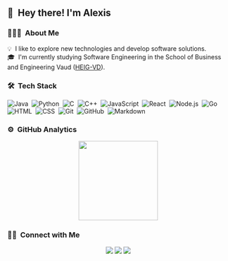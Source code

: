 ## 👋 &nbsp;Hey there! I'm Alexis

### 👨🏻‍💻 &nbsp;About Me

💡 &nbsp;I like to explore new technologies and develop software solutions.\
🎓 &nbsp;I'm currently studying Software Engineering in the School of Business and Engineering Vaud ([HEIG-VD](https://heig-vd.ch/)).

### 🛠 &nbsp;Tech Stack

![Java](https://img.shields.io/badge/-Java-05122A?style=flat&logo=Java&logoColor=FFA518)&nbsp;
![Python](https://img.shields.io/badge/-Python-05122A?style=flat&logo=python)&nbsp;
![C](https://img.shields.io/badge/-C-05122A?style=flat&logo=C&logoColor=A8B9CC)&nbsp;
![C++](https://img.shields.io/badge/-C++-05122A?style=flat&logo=C%2B%2B&logoColor=00599C)&nbsp;
![JavaScript](https://img.shields.io/badge/-JavaScript-05122A?style=flat&logo=javascript)&nbsp;
![React](https://img.shields.io/badge/-React-05122A?style=flat&logo=react)&nbsp;
![Node.js](https://img.shields.io/badge/-Node.js-05122A?style=flat&logo=node.js)&nbsp;
![Go](https://img.shields.io/badge/Go-05122A?style=flat&logo=go)&nbsp;
![HTML](https://img.shields.io/badge/-HTML-05122A?style=flat&logo=HTML5)&nbsp;
![CSS](https://img.shields.io/badge/-CSS-05122A?style=flat&logo=CSS3&logoColor=1572B6)&nbsp;
![Git](https://img.shields.io/badge/-Git-05122A?style=flat&logo=git)&nbsp;
![GitHub](https://img.shields.io/badge/-GitHub-05122A?style=flat&logo=github)&nbsp;
![Markdown](https://img.shields.io/badge/-Markdown-05122A?style=flat&logo=markdown)

### ⚙️ &nbsp;GitHub Analytics

<p align="center">
<a href="https://github.com/alexis-allemann">
  <img height="180em" src="https://github-readme-stats-eight-theta.vercel.app/api?username=alexis-allemann&show_icons=true&theme=nord&include_all_commits=true&count_private=true"/>
</a>
</p>

### 🤝🏻 &nbsp;Connect with Me

<p align="center">
<a href="https://www.linkedin.com/in/alexis-allemann-15421a185/"><img src="https://img.shields.io/badge/-LinkedIn-0077B5?style=flat&logo=Linkedin&logoColor=white"/></a>
<a href="mailto:alexis.allemann@gmail.com"><img src="https://img.shields.io/badge/-Google-D14836?style=flat&logo=Gmail&logoColor=white"/></a>
<a href="https://www.instagram.com/alexis.allemann"><img src="https://img.shields.io/badge/-Instagram-E4405F?style=flat&logo=Instagram&logoColor=white"/></a>
</p>
